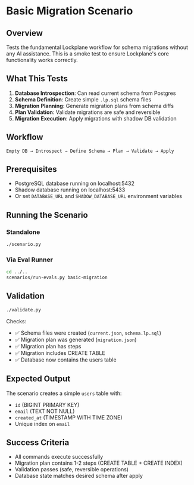 # Basic Migration Scenario

## Overview

Tests the fundamental Lockplane workflow for schema migrations without any AI assistance. This is a smoke test to ensure Lockplane's core functionality works correctly.

## What This Tests

1. **Database Introspection**: Can read current schema from Postgres
2. **Schema Definition**: Create simple `.lp.sql` schema files
3. **Migration Planning**: Generate migration plans from schema diffs
4. **Plan Validation**: Validate migrations are safe and reversible
5. **Migration Execution**: Apply migrations with shadow DB validation

## Workflow

```
Empty DB → Introspect → Define Schema → Plan → Validate → Apply
```

## Prerequisites

- PostgreSQL database running on localhost:5432
- Shadow database running on localhost:5433
- Or set `DATABASE_URL` and `SHADOW_DATABASE_URL` environment variables

## Running the Scenario

### Standalone

```bash
./scenario.py
```

### Via Eval Runner

```bash
cd ../..
scenarios/run-evals.py basic-migration
```

## Validation

```bash
./validate.py
```

Checks:
- ✅ Schema files were created (`current.json`, `schema.lp.sql`)
- ✅ Migration plan was generated (`migration.json`)
- ✅ Migration plan has steps
- ✅ Migration includes CREATE TABLE
- ✅ Database now contains the users table

## Expected Output

The scenario creates a simple `users` table with:
- `id` (BIGINT PRIMARY KEY)
- `email` (TEXT NOT NULL)
- `created_at` (TIMESTAMP WITH TIME ZONE)
- Unique index on `email`

## Success Criteria

- All commands execute successfully
- Migration plan contains 1-2 steps (CREATE TABLE + CREATE INDEX)
- Validation passes (safe, reversible operations)
- Database state matches desired schema after apply

